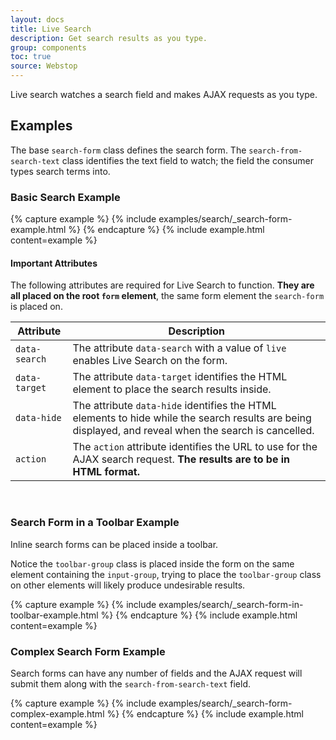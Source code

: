 ```yaml
---
layout: docs
title: Live Search
description: Get search results as you type.
group: components
toc: true
source: Webstop
---
```


Live search watches a search field and makes AJAX requests as you type.

## Examples

The base `search-form` class defines the search form. The `search-from-search-text` class identifies the 
text field to watch; the field the consumer types search terms into.

### Basic Search Example

<div class="toolbar-detached">
{% capture example %}
{% include examples/search/_search-form-example.html %}
{% endcapture %}
{% include example.html content=example %} 
</div>

#### Important Attributes

The following attributes are required for Live Search to function. **They are all placed on the root `form` element**, 
the same form element the `search-form` is placed on.

| Attribute     | Description |
|---------------| ----|
| `data-search` | The attribute `data-search` with a value of `live` enables Live Search on the form. |
| `data-target` | The attribute `data-target` identifies the HTML element to place the search results inside. |
| `data-hide`   | The attribute `data-hide` identifies the HTML elements to hide while the search results are being displayed, and reveal when the search is cancelled. |
| `action`      | The `action` attribute identifies the URL to use for the AJAX search request. **The results are to be in HTML format.** |

<br>

### Search Form in a Toolbar Example

Inline search forms can be placed inside a toolbar. 

Notice the `toolbar-group` class is placed inside the form on the same element containing the `input-group`, trying to 
place the `toolbar-group` class on other elements will likely produce undesirable results.

<div class="toolbar-detached">
{% capture example %}
{% include examples/search/_search-form-in-toolbar-example.html %}
{% endcapture %}
{% include example.html content=example %} 
</div>


### Complex Search Form Example

Search forms can have any number of fields and the AJAX request will submit them along with the 
`search-from-search-text` field.

<div class="toolbar-detached">
{% capture example %}
{% include examples/search/_search-form-complex-example.html %}
{% endcapture %}
{% include example.html content=example %} 
</div>


